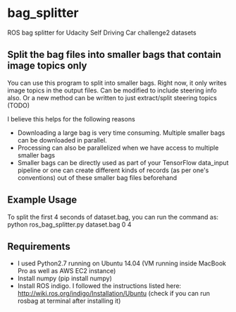 # bag_splitter
ROS bag splitter for Udacity Self Driving Car challenge2 datasets

## Split the bag files into smaller bags that contain image topics only
You can use this program to split into smaller bags. Right now, it only writes image topics in the output files. Can be modified to include steering info also. Or a new method can be written to just extract/split steering topics (TODO)

I believe this helps for the following reasons
* Downloading a large bag is very time consuming. Multiple smaller bags can be downloaded in parallel.
* Processing can also be parallelized when we have access to multiple smaller bags
* Smaller bags can be directly used as part of your TensorFlow data_input pipeline or one can create different kinds of records (as per one's conventions) out of these smaller bag files beforehand

## Example Usage
To split the first 4 seconds of dataset.bag, you can run the command as:
python ros_bag_splitter.py dataset.bag 0 4

## Requirements
* I used Python2.7 running on Ubuntu 14.04 (VM running inside MacBook Pro as well as AWS EC2 instance)
* Install numpy (pip install numpy)
* Install ROS indigo. I followed the instructions listed here: http://wiki.ros.org/indigo/Installation/Ubuntu (check if you can run rosbag at terminal after installing it)




